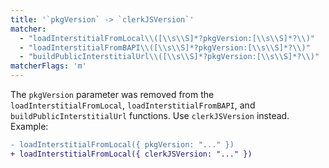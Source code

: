 ```yaml
---
title: '`pkgVersion` -> `clerkJSVersion`'
matcher:
  - "loadInterstitialFromLocal\\([\\s\\S]*?pkgVersion:[\\s\\S]*?\\)"
  - "loadInterstitialFromBAPI\\([\\s\\S]*?pkgVersion:[\\s\\S]*?\\)"
  - "buildPublicInterstitialUrl\\([\\s\\S]*?pkgVersion:[\\s\\S]*?\\)"
matcherFlags: 'm'
---
```


The `pkgVersion` parameter was removed from the `loadInterstitialFromLocal`, `loadInterstitialFromBAPI`, and `buildPublicInterstitialUrl` functions. Use `clerkJSVersion` instead. Example:

```diff
- loadInterstitialFromLocal({ pkgVersion: "..." })
+ loadInterstitialFromLocal({ clerkJSVersion: "..." })
```
